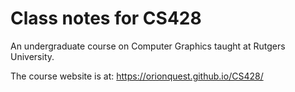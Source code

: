 # Class notes for CS428

An undergraduate course on Computer Graphics taught at Rutgers University.

The course website is at: https://orionquest.github.io/CS428/
